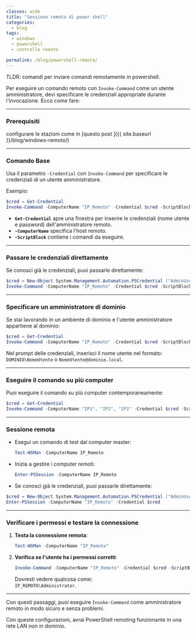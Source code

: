 ```yaml
---
classes: wide
title: "Sessione remota di power shell"
categories:
  - blog
tags:
  - windows
  - powershell
  - controllo remoto

permalink: /blog/powershell-remota/
---
```


TLDR: comandi per inviare comandi remotamente in powershell.

Per eseguire un comando remoto con `Invoke-Command` come un utente amministratore, devi specificare le credenziali appropriate durante l'invocazione. Ecco come fare:

---

### **Prerequisiti**
configurare le stazioni come in [questo post ]({{ site.baseurl }}/blog/windows-remoto/)

 
---

### **Comando Base**
Usa il parametro `-Credential` con `Invoke-Command` per specificare le credenziali di un utente amministratore.

Esempio:
```powershell
$cred = Get-Credential
Invoke-Command -ComputerName "IP_Remoto" -Credential $cred -ScriptBlock { Get-Process }
```
- **`Get-Credential`** apre una finestra per inserire le credenziali (nome utente e password) dell'amministratore remoto.
- **`-ComputerName`** specifica l'host remoto.
- **`-ScriptBlock`** contiene i comandi da eseguire.

---

### **Passare le credenziali direttamente**
Se conosci già le credenziali, puoi passarle direttamente:
```powershell
$cred = New-Object System.Management.Automation.PSCredential ("AdminUsername", (ConvertTo-SecureString "AdminPassword" -AsPlainText -Force))
Invoke-Command -ComputerName "IP_Remoto" -Credential $cred -ScriptBlock { Get-Service }
```

---

### **Specificare un amministratore di dominio**
Se stai lavorando in un ambiente di dominio e l'utente amministratore appartiene al dominio:
```powershell
$cred = Get-Credential
Invoke-Command -ComputerName "IP_Remoto" -Credential $cred -ScriptBlock { Restart-Service Spooler }
```
Nel prompt delle credenziali, inserisci il nome utente nel formato:  
`DOMINIO\NomeUtente` o `NomeUtente@dominio.local`.

---

### **Eseguire il comando su più computer**
Puoi eseguire il comando su più computer contemporaneamente:
```powershell
$cred = Get-Credential
Invoke-Command -ComputerName "IP1", "IP2", "IP3" -Credential $cred -ScriptBlock { Get-Service }
```

---


### **Sessione remota**
- Esegui un comando di test dal computer master:
  ```powershell
  Test-WSMan -ComputerName IP_Remoto
  ```
- Inizia a gestire i computer remoti:
  ```powershell
  Enter-PSSession -ComputerName IP_Remoto
  ```

- Se conosci già le credenziali, puoi passarle direttamente:
```powershell
$cred = New-Object System.Management.Automation.PSCredential ("AdminUsername", (ConvertTo-SecureString "AdminPassword" -AsPlainText -Force))
Enter-PSSession -ComputerName "IP_Remoto" -Credential $cred 
```


---


### **Verificare i permessi e testare la connessione**
1. **Testa la connessione remota**:
   ```powershell
   Test-WSMan -ComputerName "IP_Remoto"
   ```
2. **Verifica se l'utente ha i permessi corretti**:
   ```powershell
   Invoke-Command -ComputerName "IP_Remoto" -Credential $cred -ScriptBlock { whoami }
   ```
   Dovresti vedere qualcosa come:  
   `IP_REMOTO\Administrator`.

---

Con questi passaggi, puoi eseguire `Invoke-Command` come amministratore remoto in modo sicuro e senza problemi.












Con queste configurazioni, avrai PowerShell remoting funzionante in una rete LAN non in dominio.